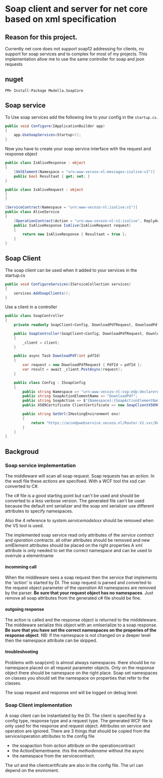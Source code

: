 # Soap client and server for net core based on xml specification

## Reason for this project.
Currently net core does not support soap12 addressing for clients, no support for soap services and to complex for most of my projects.
This implementation allow me to use the same controller for soap and json requests

## nuget

   `PM> Install-Package Medella.SoapCore`

## Soap service 
To Use soap services add the following line to your config in the `startup.cs`.

```csharp
public void Configure(IApplicationBuilder app)
{
	app.UseSoapServices<Startup>();
}
```
Now you have to create your soap service interface with the request and response object

```csharp
public class IsAliveResponse : object
{
	[XmlElement(Namespace = "urn:www-vecozo-nl:messages:isalive:v1")]
	public bool Resultaat { get; set; }
}

public class IsAliveRequest : object
{
}

[ServiceContract(Namespace = "urn:www-vecozo-nl:isalive:v1")]
public class AliveService
{
	[OperationContract(Action = "urn:www-vecozo-nl:v1:isalive", ReplyAction = "urn:www-vecozo-nl:v1:isaliveresponse")]
	public IsAliveResponse IsAlive(IsAliveRequest request)
	{
		return new IsAliveResponse { Resultaat = true };
	}
}
```

## Soap Client
The soap client can be used when it added to your services in the startup.cs

```csharp
public void ConfigureServices(IServiceCollection services)
{
	services.AddSoapClients();
}
```

Use a client in a controller


```csharp
public class SoapController
{
	private readonly SoapClient<Config, DownloadPdfRequest, DownloadPdfResponse> _client;

	public SoapController(SoapClient<Config, DownloadPdfRequest, DownloadPdfResponse> client)
	{
		_client = client;
	}

	public async Task DownloadPdf(int pdfId)
	{
		var request = new DownloadPdfRequest { PdfId = pdfId };
		var result = await _client.PostAsync(request);
	}

	public class Config : ISoapConfig
	{
		public string Namespace => "urn:www-vecozo-nl:vsp:edp:declareren:downloaden:v1";
		public string SoapActionElementName => "DownloadPdf";
		public string SoapAction => $"{Namespace}:{SoapActionElementName}";
		public X509Certificate ClientCertificate => new SoapClientX509Certificate2(new OutgoingCertificateProvider());

		public string GetUrl(IHostingEnvironment env)
		{
			return "https://accedpwebservice.vecozo.nl/Router.V1.svc/DownloadenRetourinformatieV1";
		}
	}
}
```

## Backgroud
### Soap service implementation
The middleware will scan all soap request. Soap requests has an *action*. 
In the wsdl file these *actions* are specifoed. With a WCF tool the xsd can converted to C#.

The c# file is a good starting point but can't be used and should be converted to a less verbose version.
The generated file can't be used because the default xml serializer and the soap xml serializer use different attributes to specify namespaces.

Also the 4 reference to *system.servicemodelxxx* should be removed when the VS tool is used.

The implemented soap service read only attributes of the *service contract* and *operation contracts*.
all other attributes should be removed and new xmlElement attributes should be placed on the right properties 
A xml attribute is only needed to set the correct namespace and can be used to overrule a elementname

#### incomming call
When the middleware sees a soap request then the service that implements the '*action*' is started by DI.
The soap request is parsed and converted to the request object parameter of the *operation*
All namespaces are removed by the parser. **Be sure that your request object has no namespaces**. Just remove all soap attributes from the generated c# file should be fine.

#### outgoing response
The action is called and the response object is returned to the middeleware.
The middeware serialize this object with an xmlserialize to a soap response. **Be sure that you have set the correct namespaces on the properies of the response object**. 
NB: If the namespace is not changed on a deeper level then the namespace attribute can be skipped.

#### troubleshooting
Problems with soap(xml) is almost always namespaces. there should be no namespace placed on all request parameter objects.
Only on the response object there should be namespace on the right place. Soap set namespaces on classes you should set the namespace on properties that refer to the classes.

The soap request and response xml will be logged on debug level.

### Soap Client implementation
A soap client can be instantiated by the DI. The client is specified by a config type, response type and a request type.
The generated WCF file is only used for the response and request object. Attributes on service and operation are ignored.
There are 3 things that should be copied from the service/operation attributes to the config file
* the soapaction from *action* attribute on the operationcontract
* the ActionElementname. this the *methodename* without the async
* the namespace from the servicecontract.

The url and the clientcertificate are also in the config file. The url can depend on the enviroment.

